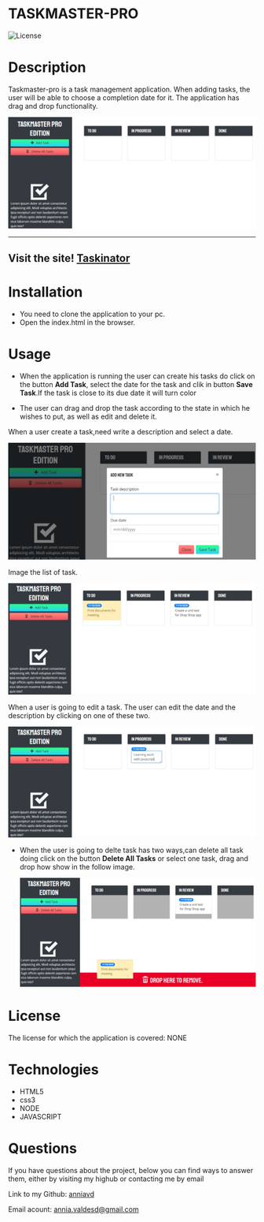 # TASKMASTER-PRO


![License](https://img.shields.io/badge/License-NONE-grenn.svg)
  

# Description

Taskmaster-pro is a task management application. When adding tasks, the user will be able to choose a completion date for it. The application has drag and drop functionality.
  
 
   ![screenshot for home page](/assets/images/homepage.jpg)


  _____________________________________________________________________

 ## Visit the site! [Taskinator](https://anniavd.github.io/taskinator/)


 
  
# Installation
 - You need to clone the application to your pc.
- Open the index.html in the browser.


# Usage 
  - When the application is running the user can create his tasks do click on the button **Add Task**, select the date for the task and clik in button **Save Task**.If the task is close to its due date it will turn color


- The user can drag and drop the task according to the state in which he wishes to put, as well as edit and delete it.

When a user create a task,need write a description and select a date.

 ![screenshot create task](/assets/images/create-task.jpg)


 Image the list of task.

 ![screenshot for home page](/assets/images/task.jpg)

When a user is going to edit a task. The user can edit the date and the description by clicking on one of these two.
 
  ![screenshot create task](/assets/images/edit-task.jpg)

- When the user is going to delte task has two ways,can delete all task doing click on the button **Delete All Tasks** or select one task, drag and drop how show in the follow image.

  ![screenshot create task](/assets/images/delete-task.jpg)


# License
The license for which the application is covered:
NONE 

# Technologies 
 - HTML5
 - css3
 - NODE
- JAVASCRIPT


# Questions

  If you have questions about the project, below you can find ways to answer them, either by visiting my highub or contacting me by email
  
  Link to my Github: [anniavd](https://github.com/anniavd)

  
  Email acount: [annia.valdesd@gmail.com](mailto:annia.valdesd@gmail.com)
    
